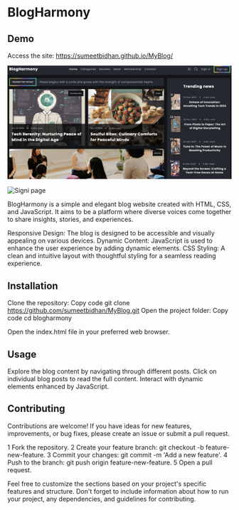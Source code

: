 # BlogHarmony


## Demo

Access the site: https://sumeetbidhan.github.io/MyBlog/

![BlogHarmony Screenshot](./BlogHarmony/assets/images/BlogHarmoy.png)

![Signi page](./BlogHarmony/assets/images/signin.png)




BlogHarmony is a simple and elegant blog website created with HTML, CSS, and JavaScript. It aims to be a platform where diverse voices come together to share insights, stories, and experiences.


Responsive Design: The blog is designed to be accessible and visually appealing on various devices.
Dynamic Content: JavaScript is used to enhance the user experience by adding dynamic elements.
CSS Styling: A clean and intuitive layout with thoughtful styling for a seamless reading experience.


## Installation
Clone the repository:
Copy code
git clone https://github.com/sumeetbidhan/MyBlog.git
Open the project folder:
Copy code
cd blogharmony

Open the index.html file in your preferred web browser.

## Usage
Explore the blog content by navigating through different posts.
Click on individual blog posts to read the full content.
Interact with dynamic elements enhanced by JavaScript.

## Contributing
Contributions are welcome! If you have ideas for new features, improvements, or bug fixes, please create an issue or submit a pull request.

1 Fork the repository.
2 Create your feature branch: git checkout -b feature-new-feature.
3 Commit your changes: git commit -m 'Add a new feature'.
4 Push to the branch: git push origin feature-new-feature.
5 Open a pull request.

Feel free to customize the sections based on your project's specific features and structure. Don't forget to include information about how to run your project, any dependencies, and guidelines for contributing.






